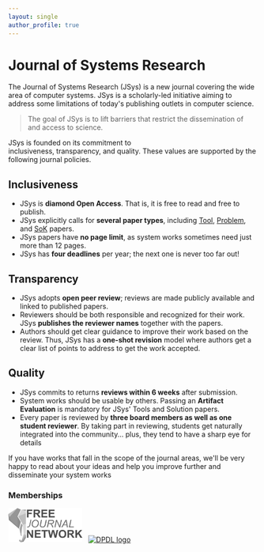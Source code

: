 ```yaml
---
layout: single
author_profile: true
---
```


# Journal of Systems Research

The Journal of Systems Research (JSys) is a new journal covering the wide area of computer systems. JSys is a scholarly-led initiative aiming to address some limitations of today's publishing outlets in computer science.

> The goal of JSys is to lift barriers that restrict the dissemination of and access to science.

JSys is founded on its commitment to inclusiveness, transparency, and quality. These values are supported by the following journal policies.

<!-- ## 👐 Inclusiveness  -->
## <i class="fa-solid fa-hands-holding-circle"> </i> Inclusiveness

- JSys is **diamond Open Access**. That is, it is free to read and free to publish.
- JSys explicitly calls for **several paper types**, including [Tool](https://www.jsys.org/type_ToolBench/), [Problem](https://www.jsys.org/type_problem/), and [SoK](https://www.jsys.org/type_SoK/) papers.
- JSys papers have **no page limit**, as system works sometimes need just more than 12 pages.
- JSys has **four deadlines** per year; the next one is never too far out!

<!-- ## 🔍 Transparency  -->
## <i class="fa-solid fa-magnifying-glass"></i> Transparency

- JSys adopts **open peer review**; reviews are made publicly available and linked to published papers.
- Reviewers should be both responsible and recognized for their work. JSys **publishes the reviewer names** together with the papers.
- Authors should get clear guidance to improve their work based on the review. Thus, JSys has a **one-shot revision** model where authors get a clear list of points to address to get the work accepted.

<!-- ## 💎 Quality   -->
## <i class="fa-solid fa-gem"></i>  Quality

- JSys commits to returns **reviews within 6 weeks** after submission.
- System works should be usable by others. Passing an **Artifact Evaluation** is mandatory for JSys' Tools and Solution papers.
- Every paper is reviewed by **three board members as well as one student reviewer**. By taking part in reviewing, students get naturally integrated into the community... plus, they tend to have a sharp eye for details <i class="fa-solid fa-face-smile-wink"></i>

If you have works that fall in the scope of the journal areas, we'll be very happy to read about your ideas and help you improve further and disseminate your system works <i class="fa-solid fa-rocket"></i>

### Memberships

<a href="https://freejournals.org/"><img src="/images/FJN-logo-long.png" alt="Free Journal Network logo" width="150"/></a>
&nbsp;
<a href="https://dblp.org/db/journals/jsys/index.html"><img src="https://dblp.org/img/logo.320x120.png" alt="DPDL logo" width="150"/></a>

